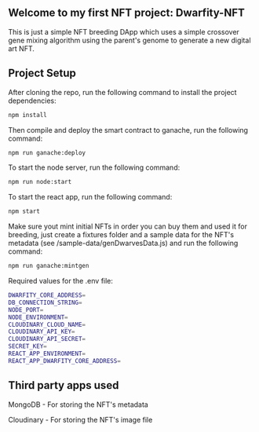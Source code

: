 ## Welcome to my first NFT project: Dwarfity-NFT

This is just a simple NFT breeding DApp which uses a simple crossover gene mixing algorithm using the parent's genome to generate a new digital art NFT.

## Project Setup
After cloning the repo, run the following command to install the project dependencies:

```bash
npm install
```

Then compile and deploy the smart contract to ganache, run the following command:

```bash
npm run ganache:deploy
```

To start the node server, run the following command:

```bash
npm run node:start
```

To start the react app, run the following command:

```bash
npm start
```

Make sure yout mint initial NFTs in order you can buy them and used it for breeding, just create a fixtures folder and a sample data for the NFT's metadata (see /sample-data/genDwarvesData.js) and run the following command:

```bash
npm run ganache:mintgen
```

Required values for the .env file:

```bash
DWARFITY_CORE_ADDRESS=
DB_CONNECTION_STRING=
NODE_PORT=
NODE_ENVIRONMENT=
CLOUDINARY_CLOUD_NAME=
CLOUDINARY_API_KEY=
CLOUDINARY_API_SECRET=
SECRET_KEY=
REACT_APP_ENVIRONMENT=
REACT_APP_DWARFITY_CORE_ADDRESS=
```

## Third party apps used

MongoDB - For storing the NFT's metadata

Cloudinary - For storing the NFT's image file

